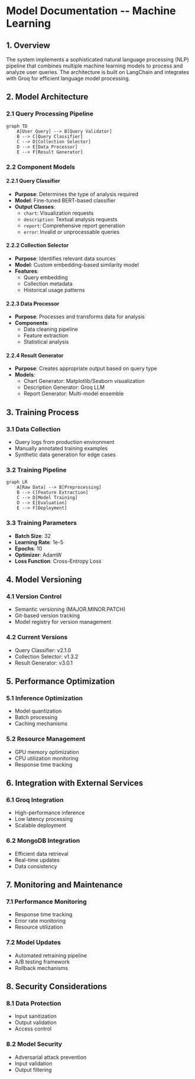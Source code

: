 # Model Documentation -- Machine Learning

## 1. Overview
The system implements a sophisticated natural language processing (NLP) pipeline that combines multiple machine learning models to process and analyze user queries. The architecture is built on LangChain and integrates with Groq for efficient language model processing.

## 2. Model Architecture

### 2.1 Query Processing Pipeline
```mermaid
graph TD
    A[User Query] --> B[Query Validator]
    B --> C[Query Classifier]
    C --> D[Collection Selector]
    D --> E[Data Processor]
    E --> F[Result Generator]
```

### 2.2 Component Models

#### 2.2.1 Query Classifier
- **Purpose**: Determines the type of analysis required
- **Model**: Fine-tuned BERT-based classifier
- **Output Classes**:
  - `chart`: Visualization requests
  - `description`: Textual analysis requests
  - `report`: Comprehensive report generation
  - `error`: Invalid or unprocessable queries

#### 2.2.2 Collection Selector
- **Purpose**: Identifies relevant data sources
- **Model**: Custom embedding-based similarity model
- **Features**:
  - Query embedding
  - Collection metadata
  - Historical usage patterns

#### 2.2.3 Data Processor
- **Purpose**: Processes and transforms data for analysis
- **Components**:
  - Data cleaning pipeline
  - Feature extraction
  - Statistical analysis

#### 2.2.4 Result Generator
- **Purpose**: Creates appropriate output based on query type
- **Models**:
  - Chart Generator: Matplotlib/Seaborn visualization
  - Description Generator: Groq LLM
  - Report Generator: Multi-model ensemble

## 3. Training Process

### 3.1 Data Collection
- Query logs from production environment
- Manually annotated training examples
- Synthetic data generation for edge cases

### 3.2 Training Pipeline
```mermaid
graph LR
    A[Raw Data] --> B[Preprocessing]
    B --> C[Feature Extraction]
    C --> D[Model Training]
    D --> E[Evaluation]
    E --> F[Deployment]
```

### 3.3 Training Parameters
- **Batch Size**: 32
- **Learning Rate**: 1e-5
- **Epochs**: 10
- **Optimizer**: AdamW
- **Loss Function**: Cross-Entropy Loss

## 4. Model Versioning

### 4.1 Version Control
- Semantic versioning (MAJOR.MINOR.PATCH)
- Git-based version tracking
- Model registry for version management

### 4.2 Current Versions
- Query Classifier: v2.1.0
- Collection Selector: v1.3.2
- Result Generator: v3.0.1

## 5. Performance Optimization

### 5.1 Inference Optimization
- Model quantization
- Batch processing
- Caching mechanisms

### 5.2 Resource Management
- GPU memory optimization
- CPU utilization monitoring
- Response time tracking

## 6. Integration with External Services

### 6.1 Groq Integration
- High-performance inference
- Low latency processing
- Scalable deployment

### 6.2 MongoDB Integration
- Efficient data retrieval
- Real-time updates
- Data consistency

## 7. Monitoring and Maintenance

### 7.1 Performance Monitoring
- Response time tracking
- Error rate monitoring
- Resource utilization

### 7.2 Model Updates
- Automated retraining pipeline
- A/B testing framework
- Rollback mechanisms

## 8. Security Considerations

### 8.1 Data Protection
- Input sanitization
- Output validation
- Access control

### 8.2 Model Security
- Adversarial attack prevention
- Input validation
- Output filtering 
